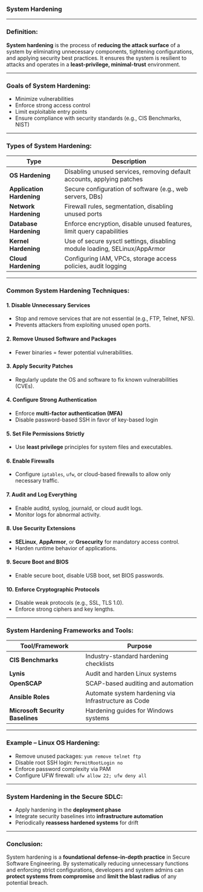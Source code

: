 ### System Hardening

---

### **Definition:**

**System hardening** is the process of **reducing the attack surface** of a system by eliminating unnecessary components, tightening configurations, and applying security best practices. It ensures the system is resilient to attacks and operates in a **least-privilege, minimal-trust** environment.

---

### **Goals of System Hardening:**

* Minimize vulnerabilities
* Enforce strong access control
* Limit exploitable entry points
* Ensure compliance with security standards (e.g., CIS Benchmarks, NIST)

---

### **Types of System Hardening:**

| Type                      | Description                                                               |
| ------------------------- | ------------------------------------------------------------------------- |
| **OS Hardening**          | Disabling unused services, removing default accounts, applying patches    |
| **Application Hardening** | Secure configuration of software (e.g., web servers, DBs)                 |
| **Network Hardening**     | Firewall rules, segmentation, disabling unused ports                      |
| **Database Hardening**    | Enforce encryption, disable unused features, limit query capabilities     |
| **Kernel Hardening**      | Use of secure sysctl settings, disabling module loading, SELinux/AppArmor |
| **Cloud Hardening**       | Configuring IAM, VPCs, storage access policies, audit logging             |

---

### **Common System Hardening Techniques:**

#### 1. **Disable Unnecessary Services**

* Stop and remove services that are not essential (e.g., FTP, Telnet, NFS).
* Prevents attackers from exploiting unused open ports.

#### 2. **Remove Unused Software and Packages**

* Fewer binaries = fewer potential vulnerabilities.

#### 3. **Apply Security Patches**

* Regularly update the OS and software to fix known vulnerabilities (CVEs).

#### 4. **Configure Strong Authentication**

* Enforce **multi-factor authentication (MFA)**
* Disable password-based SSH in favor of key-based login

#### 5. **Set File Permissions Strictly**

* Use **least privilege** principles for system files and executables.

#### 6. **Enable Firewalls**

* Configure `iptables`, `ufw`, or cloud-based firewalls to allow only necessary traffic.

#### 7. **Audit and Log Everything**

* Enable auditd, syslog, journald, or cloud audit logs.
* Monitor logs for abnormal activity.

#### 8. **Use Security Extensions**

* **SELinux**, **AppArmor**, or **Grsecurity** for mandatory access control.
* Harden runtime behavior of applications.

#### 9. **Secure Boot and BIOS**

* Enable secure boot, disable USB boot, set BIOS passwords.

#### 10. **Enforce Cryptographic Protocols**

* Disable weak protocols (e.g., SSL, TLS 1.0).
* Enforce strong ciphers and key lengths.

---

### **System Hardening Frameworks and Tools:**

| Tool/Framework                   | Purpose                                              |
| -------------------------------- | ---------------------------------------------------- |
| **CIS Benchmarks**               | Industry-standard hardening checklists               |
| **Lynis**                        | Audit and harden Linux systems                       |
| **OpenSCAP**                     | SCAP-based auditing and automation                   |
| **Ansible Roles**                | Automate system hardening via Infrastructure as Code |
| **Microsoft Security Baselines** | Hardening guides for Windows systems                 |

---

### **Example – Linux OS Hardening:**

* Remove unused packages: `yum remove telnet ftp`
* Disable root SSH login: `PermitRootLogin no`
* Enforce password complexity via PAM
* Configure UFW firewall: `ufw allow 22; ufw deny all`

---

### **System Hardening in the Secure SDLC:**

* Apply hardening in the **deployment phase**
* Integrate security baselines into **infrastructure automation**
* Periodically **reassess hardened systems** for drift

---

### **Conclusion:**

System hardening is a **foundational defense-in-depth practice** in Secure Software Engineering. By systematically reducing unnecessary functions and enforcing strict configurations, developers and system admins can **protect systems from compromise** and **limit the blast radius** of any potential breach.
